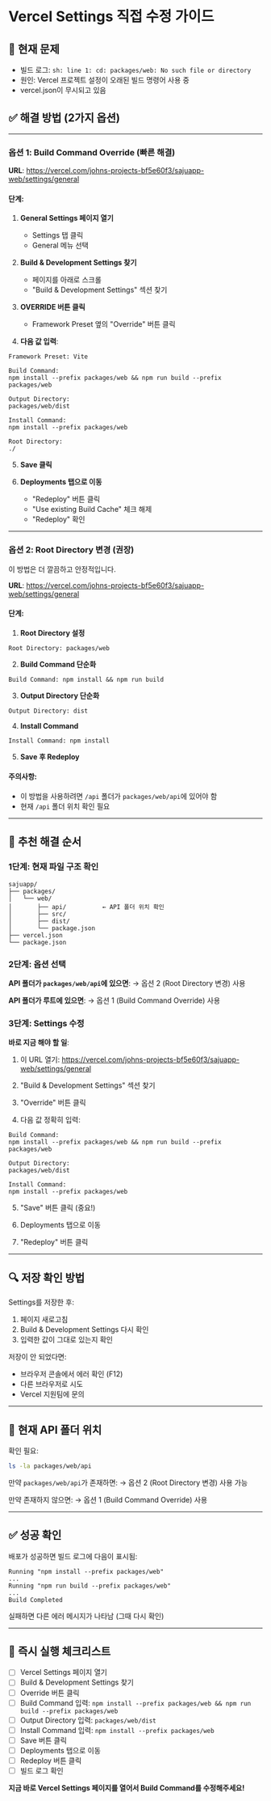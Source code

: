 # Vercel Settings 직접 수정 가이드

## 🚨 현재 문제
- 빌드 로그: `sh: line 1: cd: packages/web: No such file or directory`
- 원인: Vercel 프로젝트 설정이 오래된 빌드 명령어 사용 중
- vercel.json이 무시되고 있음

## ✅ 해결 방법 (2가지 옵션)

---

### 옵션 1: Build Command Override (빠른 해결)

**URL**: https://vercel.com/johns-projects-bf5e60f3/sajuapp-web/settings/general

#### 단계:

1. **General Settings 페이지 열기**
   - Settings 탭 클릭
   - General 메뉴 선택

2. **Build & Development Settings 찾기**
   - 페이지를 아래로 스크롤
   - "Build & Development Settings" 섹션 찾기

3. **OVERRIDE 버튼 클릭**
   - Framework Preset 옆의 "Override" 버튼 클릭

4. **다음 값 입력**:

```
Framework Preset: Vite

Build Command:
npm install --prefix packages/web && npm run build --prefix packages/web

Output Directory:
packages/web/dist

Install Command:
npm install --prefix packages/web

Root Directory:
./
```

5. **Save 클릭**

6. **Deployments 탭으로 이동**
   - "Redeploy" 버튼 클릭
   - "Use existing Build Cache" 체크 해제
   - "Redeploy" 확인

---

### 옵션 2: Root Directory 변경 (권장)

이 방법은 더 깔끔하고 안정적입니다.

**URL**: https://vercel.com/johns-projects-bf5e60f3/sajuapp-web/settings/general

#### 단계:

1. **Root Directory 설정**
```
Root Directory: packages/web
```

2. **Build Command 단순화**
```
Build Command: npm install && npm run build
```

3. **Output Directory 단순화**
```
Output Directory: dist
```

4. **Install Command**
```
Install Command: npm install
```

5. **Save 후 Redeploy**

#### 주의사항:
- 이 방법을 사용하려면 `/api` 폴더가 `packages/web/api`에 있어야 함
- 현재 `/api` 폴더 위치 확인 필요

---

## 🎯 추천 해결 순서

### 1단계: 현재 파일 구조 확인
```
sajuapp/
├── packages/
│   └── web/
│       ├── api/          ← API 폴더 위치 확인
│       ├── src/
│       ├── dist/
│       └── package.json
├── vercel.json
└── package.json
```

### 2단계: 옵션 선택

**API 폴더가 `packages/web/api`에 있으면**:
→ 옵션 2 (Root Directory 변경) 사용

**API 폴더가 루트에 있으면**:
→ 옵션 1 (Build Command Override) 사용

### 3단계: Settings 수정

**바로 지금 해야 할 일**:

1. 이 URL 열기:
   https://vercel.com/johns-projects-bf5e60f3/sajuapp-web/settings/general

2. "Build & Development Settings" 섹션 찾기

3. "Override" 버튼 클릭

4. 다음 값 정확히 입력:

```
Build Command:
npm install --prefix packages/web && npm run build --prefix packages/web

Output Directory:
packages/web/dist

Install Command:
npm install --prefix packages/web
```

5. "Save" 버튼 클릭 (중요!)

6. Deployments 탭으로 이동

7. "Redeploy" 버튼 클릭

---

## 🔍 저장 확인 방법

Settings를 저장한 후:
1. 페이지 새로고침
2. Build & Development Settings 다시 확인
3. 입력한 값이 그대로 있는지 확인

저장이 안 되었다면:
- 브라우저 콘솔에서 에러 확인 (F12)
- 다른 브라우저로 시도
- Vercel 지원팀에 문의

---

## 📝 현재 API 폴더 위치

확인 필요:
```bash
ls -la packages/web/api
```

만약 `packages/web/api`가 존재하면:
→ 옵션 2 (Root Directory 변경) 사용 가능

만약 존재하지 않으면:
→ 옵션 1 (Build Command Override) 사용

---

## ✅ 성공 확인

배포가 성공하면 빌드 로그에 다음이 표시됨:
```
Running "npm install --prefix packages/web"
...
Running "npm run build --prefix packages/web"
...
Build Completed
```

실패하면 다른 에러 메시지가 나타남 (그때 다시 확인)

---

## 🚀 즉시 실행 체크리스트

- [ ] Vercel Settings 페이지 열기
- [ ] Build & Development Settings 찾기
- [ ] Override 버튼 클릭
- [ ] Build Command 입력: `npm install --prefix packages/web && npm run build --prefix packages/web`
- [ ] Output Directory 입력: `packages/web/dist`
- [ ] Install Command 입력: `npm install --prefix packages/web`
- [ ] Save 버튼 클릭
- [ ] Deployments 탭으로 이동
- [ ] Redeploy 버튼 클릭
- [ ] 빌드 로그 확인

**지금 바로 Vercel Settings 페이지를 열어서 Build Command를 수정해주세요!**

